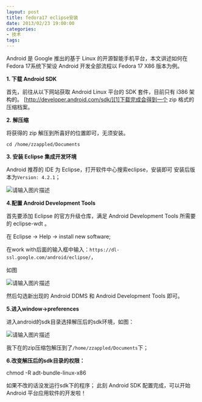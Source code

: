 ```yaml
---
layout: post
title: fedora17 eclipse安装
date: 2013/02/23 19:00:00
categories: 
- 技术
tags: 
---
```


Android 是 Google 推出的基于 Linux 的开源智能手机平台，本文讲述如何在 Fedora 17系统下架设 Android 开发全部流程以 Fedora 17 X86 版本为例。 

**1. 下载 Android SDK**

首先，前往从以下网站获取 Android Linux 平台的 SDK 套件，目前只有 i386 架构的。 [http://developer.android.com/sdk/][1]下载完成会得到一个 zip 格式的压缩档案。 

**2. 解压缩**

将获得的 zip 解压到所喜好的位置即可，无须安装。 

```
cd /home/zzappled/Documents
```

**3. 安装 Eclipse 集成开发环境**

Android 推荐的 IDE 为 Eclipse，打开软件中心搜索eclipse，安装即可 安装后版本为`Version: 4.2.1`； 

![请输入图片描述][2]

**4.配置 Android Development Tools**

首先要添加 Eclipse 的官方升级仓库，满足 Android Development Tools 所需要的 eclipse-wdt 。 

在 Eclipse -> Help -> install new software; 

在work with后面的输入框中输入：`https://dl-ssl.google.com/android/eclipse/`，

如图 

![请输入图片描述][3]

然后勾选新出现的 Android DDMS 和 Android Development Tools 即可。 

**5.进入window->preferences**

进入android的sdk目录选择解压后的sdk环境，如图：

![请输入图片描述][4]

我下在的zip压缩包解压到了`/home/zzappled/Documents`下； 

**6.改变解压后的sdk目录的权限：**

   chmod -R adt-bundle-linux-x86 

如果不改的话没发运行sdk下的程序； 此刻 Android SDK 配置完成，可以开始 Android 平台应用软件的开发啦！

 [1]: http://developer.android.com/sdk/

 [2]: http://ww3.sinaimg.cn/large/006tNc79gw1f50zynlnwpj30d809cwfl

 [3]: http://ww1.sinaimg.cn/large/006tNc79gw1f50zz93lp0j30j6059dgb

 [4]: hhttp://ww1.sinaimg.cn/large/006tNc79gw1f50zzvj9cbj30j605iwex
